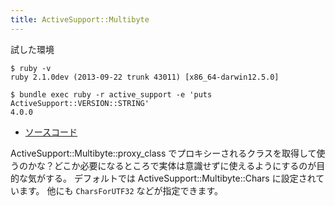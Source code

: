 ```yaml
---
title: ActiveSupport::Multibyte
---
```



試した環境

```
$ ruby -v
ruby 2.1.0dev (2013-09-22 trunk 43011) [x86_64-darwin12.5.0]
```

```
$ bundle exec ruby -r active_support -e 'puts ActiveSupport::VERSION::STRING'
4.0.0
```

* [ソースコード](https://github.com/rails/rails/blob/4-0-stable/activesupport/lib/active_support/multibyte.rb)

ActiveSupport::Multibyte::proxy_class でプロキシーされるクラスを取得して使うのかな？どこか必要になるところで実体は意識せずに使えるようにするのが目的な気がする。
デフォルトでは ActiveSupport::Multibyte::Chars に設定されています。
他にも `CharsForUTF32` などが指定できます。
